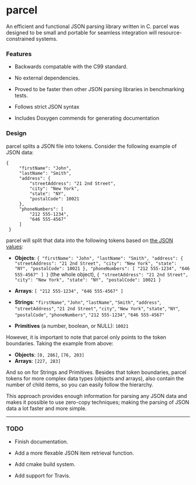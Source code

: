 # parcel

An efficient and functional JSON parsing library written in C.  parcel was designed to be small and portable for seamless integration will resource-constrained systems.

### Features

 - Backwards compatable with the C99 standard.
 
 - No external dependencies.
 
 - Proved to be faster then other JSON parsing libraries in benchmarking tests.
 
 - Follows strict JSON syntax
 
 - Includes Doxygen commends for generating documentation

### Design

parcel splits a JSON file into tokens.  Consider the following example of JSON data:

	{
	     "firstName": "John",
	     "lastName": "Smith",
	     "address": {
	         "streetAddress": "21 2nd Street",
	         "city": "New York",
	         "state": "NY",
	         "postalCode": 10021
	     },
	     "phoneNumbers": [
	         "212 555-1234",
	         "646 555-4567"
	     ]
	 }
	 
 parcel will split that data into the following tokens based on [the JSON values](http://www.w3schools.com/json/json_syntax.asp):
 
 - **Objects**: `{
	     "firstName": "John",
	     "lastName": "Smith",
	     "address": {
	         "streetAddress": "21 2nd Street",
	         "city": "New York",
	         "state": "NY",
	         "postalCode": 10021
	     },
	     "phoneNumbers": [
	         "212 555-1234",
	         "646 555-4567"
	     ]
	 }` (the whole object), `{
	         "streetAddress": "21 2nd Street",
	         "city": "New York",
	         "state": "NY",
	         "postalCode": 10021
	     }`

 - **Arrays**: `[
	         "212 555-1234",
	         "646 555-4567"
	     ]`

 - **Strings**: `"firstName"`, `"John"`, `"lastName"`, `"Smith"`, `"address"`, `"streetAddress"`, `"21 2nd Street"`, `"city"`, `"New York"`, `"state"`, `"NY"`, `"postalCode"`, `"phoneNumbers"`, `"212 555-1234"`, `"646 555-4567"`
 
 - **Primitives** (a number, boolean, or NULL): `10021`
 
However, it is important to note that parcel only points to the token boundaries.  Taking the example from above:
 
 - **Objects**: `[0, 286]`, `[76, 203]`
 - **Arrays**: `[227, 283]`
 
And so on for Strings and Primitives.  Besides that token boundaries, parcel tokens for more complex data types (objects and arrays), also contain the number of child items, so you can easily follow the hierarchy.
 
This approach provides enough information for parsing any JSON data and makes it possible to use zero-copy techniques; making the parsing of JSON data a lot faster and more simple.
 
 ---
 
### TODO
 
 - Finish documentation.
 
 - Add a more flexable JSON item retrieval function.
 
 - Add cmake build system.
 
 - Add support for Travis.

